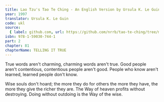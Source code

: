 ```yaml
---
title: Lao Tzu's Tao Te Ching - An English Version by Ursula K. Le Guin
year: 1997
translator: Ursula K. Le Guin
code: ukl
source:
  { label: github.com, url: https://github.com/nrrb/tao-te-ching/tree/master }
isbn: 978-1-59030-744-1
part: 2
chapter: 81
chapterName: TELLING IT TRUE
---
```


True words aren't charming,
charming words aren't true.
Good people aren't contentious,
contentious people aren't good.
People who know aren't learned,
learned people don't know.

Wise souls don't hoard;
the more they do for others the more they have,
the more they give the richer they are.
The Way of heaven profits without destroying.
Doing without outdoing
is the Way of the wise.
